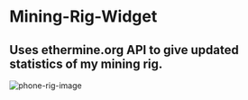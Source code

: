 # Mining-Rig-Widget
## Uses ethermine.org API to give updated statistics of my mining rig.

![phone-rig-image](https://i.imgur.com/UlkIE4d.jpg)
